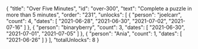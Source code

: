 {
  "title": "Over Five Minutes",
  "id": "over-300",
  "text": "Complete a puzzle in more than 5 minutes",
  "order": "231",
  "unlocks": [
    {
      "person": "joelcarr",
      "count": 4,
      "dates": [
        "2021-06-28",
        "2021-06-30",
        "2021-07-02",
        "2021-07-16"
      ]
    },
    {
      "person": "binaryberry",
      "count": 3,
      "dates": [
        "2021-06-30",
        "2021-07-01",
        "2021-07-05"
      ]
    },
    {
      "person": "Ania",
      "count": 1,
      "dates": [
        "2021-06-26"
      ]
    }
  ],
  "totalUnlocks": 8
}